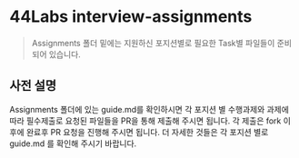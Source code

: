 # 44Labs interview-assignments

> Assignments 폴더 밑에는 지원하신 포지션별로 필요한 Task별 파일들이 준비되어 있습니다.
 
## 사전 설명
Assignments 폴더에 있는 guide.md를 확인하시면 각 포지션 별 수행과제와 과제에 따라 필수제출로 요청된 파일들을 PR을 통해 제출해 주시면 됩니다.
각 제출은 fork 이후에 완료후 PR 요청을 진행해 주시면 됩니다.
더 자세한 것들은 각 포지션 별로 guide.md 를 확인해 주시기 바랍니다. 
